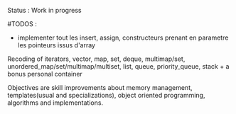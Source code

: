 Status : Work in progress  

  #TODOS : 
  - implementer tout les insert, assign, constructeurs prenant en parametre les pointeurs issus d'array
  
Recoding of iterators, vector, map, set, deque, multimap/set, unordered_map/set/multimap/multiset, list, queue, priority_queue, stack + a bonus personal container  
  
Objectives are skill improvements about memory management, templates(usual and specializations), object oriented programming, algorithms and implementations.  
